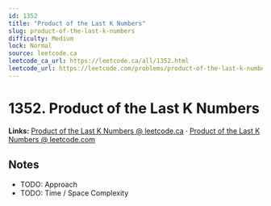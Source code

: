```yaml
--- 
id: 1352
title: "Product of the Last K Numbers"
slug: product-of-the-last-k-numbers
difficulty: Medium
lock: Normal
source: leetcode.ca
leetcode_ca_url: https://leetcode.ca/all/1352.html
leetcode_url: https://leetcode.com/problems/product-of-the-last-k-numbers/
---
```


# 1352. Product of the Last K Numbers

**Links:** [Product of the Last K Numbers @ leetcode.ca](https://leetcode.ca/all/1352.html) · [Product of the Last K Numbers @ leetcode.com](https://leetcode.com/problems/product-of-the-last-k-numbers/)

## Notes
- TODO: Approach
- TODO: Time / Space Complexity
